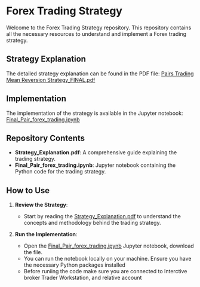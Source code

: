 # Forex Trading Strategy

Welcome to the Forex Trading Strategy repository. This repository contains all the necessary resources to understand and implement a Forex trading strategy.

## Strategy Explanation

The detailed strategy explanation can be found in the PDF file: [Pairs Trading Mean Reversion Strategy_FINAL.pdf](./Pairs_Trading_Mean_Reversion_Strategy_FINAL.pdf)

## Implementation

The implementation of the strategy is available in the Jupyter notebook: [Final_Pair_forex_trading.ipynb](./Final_Pair_forex_trading.ipynb)

## Repository Contents

- **Strategy_Explanation.pdf**: A comprehensive guide explaining the trading strategy.
- **Final_Pair_forex_trading.ipynb**: Jupyter notebook containing the Python code for the trading strategy.

## How to Use

1. **Review the Strategy**:
   - Start by reading the [Strategy_Explanation.pdf](./Strategy_Explanation.pdf) to understand the concepts and methodology behind the trading strategy.

2. **Run the Implementation**:
   - Open the [Final_Pair_forex_trading.ipynb](./Final_Pair_forex_trading.ipynb) Jupyter notebook, download the file.
   - You can run the notebook locally on your machine. Ensure you have the necessary Python packages installed
   - Before runiing the code make sure you are connected to Interctive broker Trader Workstation, and relative account
